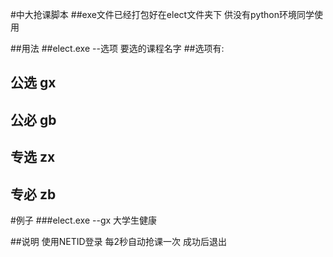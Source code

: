#中大抢课脚本
##exe文件已经打包好在elect文件夹下 供没有python环境同学使用


##用法
##elect.exe --选项 要选的课程名字
##选项有:
##    公选 gx
##    公必 gb
##    专选 zx
##    专必 zb
#例子
###elect.exe --gx 大学生健康

##说明
使用NETID登录
每2秒自动抢课一次
成功后退出